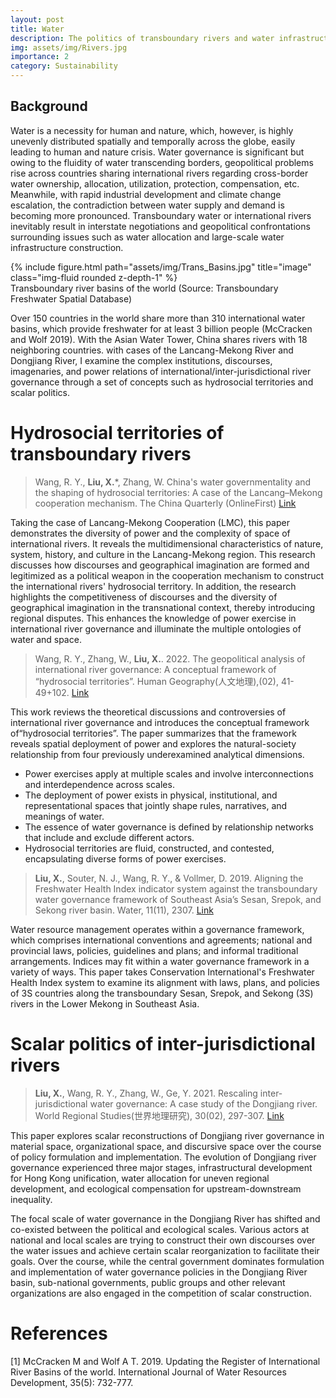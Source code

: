 ```yaml
---
layout: post
title: Water
description: The politics of transboundary rivers and water infrastructure
img: assets/img/Rivers.jpg
importance: 2
category: Sustainability
---
```


## Background
Water is a necessity for human and nature, which, however, is highly unevenly distributed spatially and temporally across the globe, easily leading to human and nature crisis. Water governance is significant but owing to the fluidity of water transcending borders, geopolitical problems rise across countries sharing international rivers regarding cross-border water ownership, allocation, utilization, protection, compensation, etc. Meanwhile, with rapid industrial development and climate change escalation, the contradiction between water supply and demand is becoming more pronounced. Transboundary water or international rivers inevitably result in interstate negotiations and geopolitical confrontations surrounding issues such as water allocation and large-scale water infrastructure construction.


<div class="row">
    <div class="col-sm mt-3 mt-md-0">
        {% include figure.html path="assets/img/Trans_Basins.jpg" title="image" class="img-fluid rounded z-depth-1" %}
    </div>
</div>
<div class="caption">
    Transboundary river basins of the world (Source: Transboundary Freshwater Spatial Database)
</div>

Over 150 countries in the world share more than 310 international water basins, which provide freshwater for at least 3 billion people (McCracken and Wolf 2019). With the Asian Water Tower, China shares rivers with 18 neighboring countries. with cases of the Lancang-Mekong River and Dongjiang River, I examine the complex institutions, discourses, imagenaries, and power relations of international/inter-jurisdictional river governance through a set of concepts such as hydrosocial territories and scalar politics.


# Hydrosocial territories of transboundary rivers

> Wang, R. Y., **Liu, X.***, Zhang, W. China's water governmentality and the shaping of hydrosocial territories: A case of the Lancang–Mekong cooperation mechanism. The China Quarterly (OnlineFirst) [Link](https://doi.org/10.1017/S0305741022000820)

Taking the case of Lancang-Mekong Cooperation (LMC), this paper demonstrates the diversity of power and the complexity of space of international rivers. It reveals the multidimensional characteristics of nature, system, history, and culture in the Lancang-Mekong region. This research discusses how discourses and geographical imagination are formed and legitimized as a political weapon in the cooperation mechanism to construct the international rivers' hydrosocial territory. In addition, the research highlights the competitiveness of discourses and the diversity of geographical imagination in the transnational context, thereby introducing regional disputes. This enhances the knowledge of power exercise in international river governance and illuminate the multiple ontologies of water and space.

> Wang, R. Y., Zhang, W., **Liu, X.**. 2022. The geopolitical analysis of international river governance: A conceptual framework of “hydrosocial territories”. Human Geography(人文地理),(02), 41-49+102. [Link](http://www.xml-data.org/RWDL/html/20220206.htm)

This work reviews the theoretical discussions and controversies of international river governance and introduces the conceptual framework of“hydrosocial territories”. The paper summarizes that the framework reveals spatial deployment of power and explores the natural-society relationship from four previously underexamined analytical dimensions. 
* Power exercises apply at multiple scales and involve interconnections and interdependence across scales.
* The deployment of power exists in physical, institutional, and representational spaces that jointly shape rules, narratives, and meanings of water. 
* The essence of water governance is defined by relationship networks that include and exclude different actors. 
* Hydrosocial territories are fluid, constructed, and contested, encapsulating diverse forms of power exercises.

> **Liu, X.**, Souter, N. J., Wang, R. Y., & Vollmer, D. 2019. Aligning the Freshwater Health Index indicator system against the transboundary water governance framework of Southeast Asia’s Sesan, Srepok, and Sekong river basin. Water, 11(11), 2307. [Link](https://www.mdpi.com/2073-4441/11/11/2307)

Water resource management operates within a governance framework, which comprises international conventions and agreements; national and provincial laws, policies, guidelines and plans; and informal traditional arrangements. Indices may fit within a water governance framework in a variety of ways. This paper takes Conservation International's Freshwater Health Index system to examine its alignment with laws, plans, and policies of 3S countries along the transboundary Sesan, Srepok, and Sekong (3S) rivers in the Lower Mekong in Southeast Asia.


# Scalar politics of inter-jurisdictional rivers
> **Liu, X.**, Wang, R. Y., Zhang, W., Ge, Y. 2021. Rescaling inter-jurisdictional water governance: A case study of the Dongjiang river. World Regional Studies(世界地理研究), 30(02), 297-307. [Link](http://sjdlyj.ecnu.edu.cn/CN/abstract/abstract1106.shtml)

This paper explores scalar reconstructions of Dongjiang river governance in material space, organizational space, and discursive space over the course of policy formulation and implementation. The evolution of Dongjiang river governance experienced three major stages, infrastructural development for Hong Kong unification, water allocation for uneven regional development, and ecological compensation for upstream-downstream inequality.

The focal scale of water governance in the Dongjiang River has shifted and co-existed between the political and ecological scales. Various actors at national and local scales are trying to construct their own discourses over the water issues and achieve certain scalar reorganization to facilitate their goals.  Over the course, while the central government dominates formulation and implementation of water governance policies in the Dongjiang River basin, sub-national governments, public groups and other relevant organizations are also engaged in the competition of scalar construction.


# References
[1] McCracken M and Wolf A T. 2019. Updating the Register of International River Basins of the world. International Journal of Water Resources Development, 35(5): 732-777.